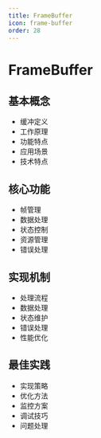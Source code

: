 ```yaml
---
title: FrameBuffer
icon: frame-buffer
order: 28
---
```


# FrameBuffer

## 基本概念
- 缓冲定义
- 工作原理
- 功能特点
- 应用场景
- 技术特点

## 核心功能
- 帧管理
- 数据处理
- 状态控制
- 资源管理
- 错误处理

## 实现机制
- 处理流程
- 数据处理
- 状态维护
- 错误处理
- 性能优化

## 最佳实践
- 实现策略
- 优化方法
- 监控方案
- 调试技巧
- 问题处理
